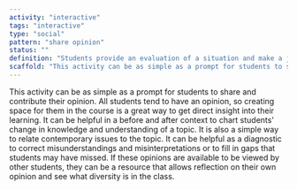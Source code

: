 ```yaml
---
activity: "interactive"
tags: "interactive"
type: "social"
pattern: "share opinion"
status: ""
definition: "Students provide an evaluation of a situation and make a judgement drawing on their knowledge."
scaffold: "This activity can be as simple as a prompt for students to share and contribute their opinion. All students tend to have an opinion, so creating space for them in the course is a great way to get direct insight into their learning. It can be helpful in a before and after context to chart students' change in knowledge and understanding of a topic. It is also a simple way to relate contemporary issues to the topic. It can be helpful as a diagnostic to correct misunderstandings and misinterpretations or to fill in gaps that students may have missed. If these opinions are available to be viewed by other students, they can be a resource that allows reflection on their own opinion and see what diversity is in the class."
---
```


This activity can be as simple as a prompt for students to share and contribute their opinion. All students tend to have an opinion, so creating space for them in the course is a great way to get direct insight into their learning. It can be helpful in a before and after context to chart students' change in knowledge and understanding of a topic. It is also a simple way to relate contemporary issues to the topic. It can be helpful as a diagnostic to correct misunderstandings and misinterpretations or to fill in gaps that students may have missed. If these opinions are available to be viewed by other students, they can be a resource that allows reflection on their own opinion and see what diversity is in the class.
